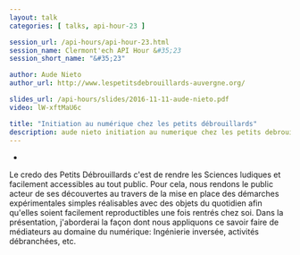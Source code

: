 ```yaml
---
layout: talk
categories: [ talks, api-hour-23 ]

session_url: /api-hours/api-hour-23.html
session_name: Clermont'ech API Hour &#35;23
session_short_name: "&#35;23"

author: Aude Nieto
author_url: http://www.lespetitsdebrouillards-auvergne.org/

slides_url: /api-hours/slides/2016-11-11-aude-nieto.pdf
video: lW-xftMaU6c

title: "Initiation au numérique chez les petits débrouillards"
description: aude nieto initiation au numerique chez les petits debrouillards
---
```

-

Le credo des Petits Débrouillards c'est de rendre les Sciences ludiques et facilement accessibles au tout public. Pour cela, nous rendons le public acteur de ses découvertes au travers de la mise en place des démarches expérimentales simples réalisables avec des objets du quotidien afin qu'elles soient facilement reproductibles une fois rentrés chez soi. Dans la présentation, j'aborderai la façon dont nous appliquons ce savoir faire de médiateurs au domaine du numérique: Ingénierie inversée, activités débranchées, etc.
